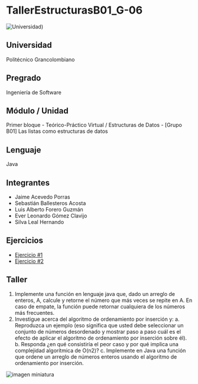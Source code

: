 # TallerEstructurasB01_G-06

![Universidad](https://photos.app.goo.gl/X1g7DjGnEjt5Yta29))

## Universidad
Politécnico Grancolombiano

## Pregrado
Ingeniería de Software

## Módulo / Unidad
Primer bloque - Teórico-Práctico Virtual / Estructuras de Datos - [Grupo B01]
Las listas como estructuras de datos

## Lenguaje
Java

## Integrantes
- Jaime Acevedo Porras
- Sebastián Ballesteros Acosta
- Luis Alberto Forero Guzmán
- Ever Leonardo Gómez Clavijo
- Silva Leal Hernando

## Ejercicios
- [Ejercicio #1](https://replit.com/@hernandosilval/Estructuras-Esc3)
- [Ejercicio #2](https://replit.com/@hernandosilval/Estructuras-Esc3-intentoinsercion)

## Taller
1. Implemente una función en lenguaje java que, dado un arreglo de enteros, A, calcule y retorne el número que más veces se repite en A. En caso de empate, la función puede retornar cualquiera de los números más frecuentes.
2. Investigue acerca del algoritmo de ordenamiento por inserción y:
    a. Reproduzca un ejemplo (eso significa que usted debe seleccionar un conjunto de números desordenado y mostrar paso a paso cuál es el efecto de aplicar el algoritmo de ordenamiento por inserción sobre él).
    b. Responda ¿en qué consistiría el peor caso y por qué implica una complejidad algorítmica de O(n2)?
    c. Implemente en Java una función que ordene un arreglo de números enteros usando el algoritmo de ordenamiento por inserción.
    
![imagen miniatura](https://juncotic.com/wp-content/uploads/2016/10/thumbnail.png)
